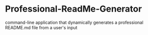 # Professional-ReadMe-Generator
 command-line application that dynamically generates a professional README.md file from a user's input
